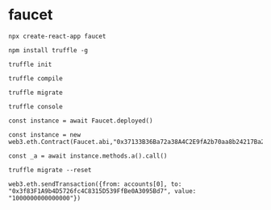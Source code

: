 # faucet

```shell
npx create-react-app faucet
```

```shell
npm install truffle -g
```

```shell
truffle init
```

```shell
truffle compile
```

```shell
truffle migrate
```

```shell
truffle console
```

```shell
const instance = await Faucet.deployed()
```

```shell
const instance = new web3.eth.Contract(Faucet.abi,"0x37133B36Ba72a38A4C2E9fA2b70aa8b24217Ba2c")
```

```shell
const _a = await instance.methods.a().call()
```

```shell
truffle migrate --reset
```

```
web3.eth.sendTransaction({from: accounts[0], to: "0x3f83F1A9b4D5726fc4C8315D539FfBe0A3095Bd7", value: "1000000000000000"})
```